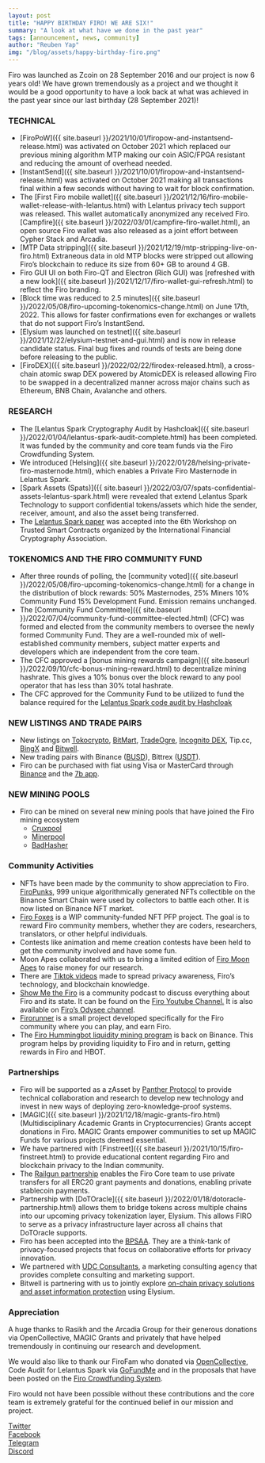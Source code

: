 ```yaml
---
layout: post
title: "HAPPY BIRTHDAY FIRO! WE ARE SIX!"
summary: "A look at what have we done in the past year"
tags: [announcement, news, community]
author: "Reuben Yap"
img: "/blog/assets/happy-birthday-firo.png"
---
```

Firo was launched as Zcoin on 28 September 2016 and our project is now 6 years old! We have grown tremendously as a project and we thought it would be a good opportunity to have a look back at what was achieved in the past year since our last birthday (28 September 2021)!  

### TECHNICAL  

* [FiroPoW]({{ site.baseurl }}/2021/10/01/firopow-and-instantsend-release.html) was activated on October 2021 which replaced our previous mining algorithm MTP making our coin ASIC/FPGA resistant and reducing the amount of overhead needed.
* [InstantSend]({{ site.baseurl }}/2021/10/01/firopow-and-instantsend-release.html) was activated on October 2021 making all transactions final within a few seconds without having to wait for block confirmation.
* The [First Firo mobile wallet]({{ site.baseurl }}/2021/12/16/firo-mobile-wallet-release-with-lelantus.html) with Lelantus privacy tech support was released. This wallet automatically anonymized any received Firo. [Campfire]({{ site.baseurl }}/2022/03/01/campfire-firo-wallet.html), an open source Firo wallet was also released as a joint effort between Cypher Stack and Arcadia.
* [MTP Data stripping]({{ site.baseurl }}/2021/12/19/mtp-stripping-live-on-firo.html) Extraneous data in old MTP blocks were stripped out allowing Firo’s blockchain to reduce its size from 60+ GB to around 4 GB. 
* Firo GUI UI on both Firo-QT and Electron (Rich GUI) was [refreshed with a new look]({{ site.baseurl }}/2021/12/17/firo-wallet-gui-refresh.html) to reflect the Firo branding.
* [Block time was reduced to 2.5 minutes]({{ site.baseurl }}/2022/05/08/firo-upcoming-tokenomics-change.html) on June 17th, 2022. This allows for faster confirmations even for exchanges or wallets that do not support Firo’s InstantSend.
* [Elysium was launched on testnet]({{ site.baseurl }}/2021/12/22/elysium-testnet-and-gui.html) and is now in release candidate status. Final bug fixes and rounds of tests are being done before releasing to the public.
* [FiroDEX]({{ site.baseurl }}/2022/02/22/firodex-released.html), a cross-chain atomic swap DEX powered by AtomicDEX is released allowing Firo to be swapped in a decentralized manner across major chains such as Ethereum, BNB Chain, Avalanche and others.

### RESEARCH  

* The [Lelantus Spark Cryptography Audit by Hashcloak]({{ site.baseurl }}/2022/01/04/lelantus-spark-audit-complete.html) has been completed. It was funded by the community and core team funds via the Firo Crowdfunding System.
* We introduced [Helsing]({{ site.baseurl }}/2022/01/28/helsing-private-firo-masternode.html), which enables a Private Firo Masternode in Lelantus Spark.
* [Spark Assets (Spats)]({{ site.baseurl }}/2022/03/07/spats-confidential-assets-lelantus-spark.html) were revealed that extend Lelantus Spark Technology to support confidential tokens/assets which hide the sender, receiver, amount, and also the asset being transferred.
* The [Lelantus Spark paper](https://eprint.iacr.org/2021/1173) was accepted into the 6th Workshop on Trusted Smart Contracts organized by the International Financial Cryptography Association.

### TOKENOMICS AND THE FIRO COMMUNITY FUND  

* After three rounds of polling, the [community voted]({{ site.baseurl }}/2022/05/08/firo-upcoming-tokenomics-change.html) for a change in the distribution of block rewards: 50% Masternodes, 25% Miners 10% Community Fund 15% Development Fund. Emission remains unchanged.
* The [Community Fund Committee]({{ site.baseurl }}/2022/07/04/community-fund-committee-elected.html) (CFC) was formed and elected from the community members to oversee the newly formed Community Fund. They are a well-rounded mix of well-established community members, subject matter experts and developers which are independent from the core team.
* The CFC approved a [bonus mining rewards campaign]({{ site.baseurl }}/2022/09/10/cfc-bonus-mining-reward.html) to decentralize mining hashrate. This gives a 10% bonus over the block reward to any pool operator that has less than 30% total hashrate.
* The CFC approved for the Community Fund to be utilized to fund the balance required for the [Lelantus Spark code audit by Hashcloak](https://funding.firo.org/proposals/lelantus-spark-code-audit-proposal-by-hashcloak-mikerahq)

### NEW LISTINGS AND TRADE PAIRS  

* New listings on [Tokocrypto](https://www.tokocrypto.com/trade/FIRO_USDT), [BitMart](https://www.bitmart.com/trade/en?symbol=FIRO_USDT&layout=basic), [TradeOgre](https://tradeogre.com/exchange/BTC-FIRO), [Incognito DEX](https://we.incognito.org/t/new-coin-pools-firo-prv-firo-bnb-bsc/16188), Tip.cc, [BingX](https://bingx.com/en-us/spot/FIROUSDT/) and [Bitwell](https://www.bitwellex.com/trade/spot/FIRO_USDT).  
* New trading pairs with Binance ([BUSD](https://www.binance.com/en/trade/FIRO_BUSD)), Bittrex ([USDT](https://global.bittrex.com/trade/firo-usdt)).  
* Firo can be purchased with fiat using Visa or MasterCard through [Binance](https://www.binance.com/en/buy-sell-crypto) and the [7b app](https://sevenb.io/currencies/firo).  

### NEW MINING POOLS  

* Firo can be mined on several new mining pools that have joined the Firo mining ecosystem
    * [Cruxpool](https://cruxpool.com/firo)
    * [Minerpool](https://firo.minerpool.org/)
    * [BadHasher](https://badhasher.com/pool/Firo)

### Community Activities  

* NFTs have been made by the community to show appreciation to Firo.[ FiroPunks](https://firopunks.com/), 999 unique algorithmically generated NFTs collectible on the Binance Smart Chain were used by collectors to battle each other. It is now listed on Binance NFT market.
* [Firo Foxes](https://twitter.com/firofoxes) is a WIP community-funded NFT PFP project. The goal is to reward Firo community members, whether they are coders, researchers, translators, or other helpful individuals.
* Contests like animation and meme creation contests have been held to get the community involved and have some fun. 
* Moon Apes collaborated with us to bring a limited edition of [Firo Moon Apes](https://www.binance.com/en/nft/profile/firofox-87a0e939755ee4c399efad3152e4a009?category=created) to raise money for our research.
* There are [Tiktok videos](https://www.tiktok.com/@nina_firo) made to spread privacy awareness, Firo’s technology, and blockchain knowledge.
* [Show Me the Firo](https://www.youtube.com/playlist?list=PL7I23ljcwIJU6tASLgHRGl8HDYKiz4ZmZ) is a community podcast to discuss everything about Firo and its state. It can be found on the [Firo Youtube Channel.](https://www.youtube.com/c/Firoorg) It is also available on [Firo’s Odysee channel](https://odysee.com/@firo).
* [Firorunner](https://firorunner.com/) is a small project developed specifically for the Firo community where you can play, and earn Firo.
* The [Firo Hummingbot liquidity mining program](https://t.me/fironews/1590) is back on Binance. This program helps by providing liquidity to Firo and in return, getting rewards in Firo and HBOT.

### Partnerships 

* Firo will be supported as a zAsset by [Panther Protocol](https://blog.pantherprotocol.io/we-are-turning-up-the-heat-panther-partners-with-firo-for-privacy-research-281f5e338554/) to provide technical collaboration and research to develop new technology and invest in new ways of deploying zero-knowledge-proof systems.
* [MAGIC]({{ site.baseurl }}/2021/12/18/magic-grants-firo.html) (Multidisciplinary Academic Grants in Cryptocurrencies) Grants accept donations in Firo. MAGIC Grants empower communities to set up MAGIC Funds for various projects deemed essential.
* We have partnered with [Finstreet]({{ site.baseurl }}/2021/10/15/firo-finstreet.html) to provide educational content regarding Firo and blockchain privacy to the Indian community.
* The [Railgun partnership](https://t.me/fironews/1376) enables the Firo Core team to use private transfers for all ERC20 grant payments and donations, enabling private stablecoin payments.
* Partnership with [DoTOracle]({{ site.baseurl }}/2022/01/18/dotoracle-partnership.html) allows them to bridge tokens across multiple chains into our upcoming privacy tokenization layer, Elysium. This allows FIRO to serve as a privacy infrastructure layer across all chains that DoTOracle supports.
* Firo has been accepted into the [BPSAA](https://www.firo.org/2022/05/28/firo-accepted-into-bpsaa.html). They are a think-tank of privacy-focused projects that focus on collaborative efforts for privacy innovation.
* We partnered with [UDC Consultants](https://twitter.com/firoorg/status/1546800283333935104), a marketing consulting agency that provides complete consulting and marketing support.
* Bitwell is partnering with us to jointly explore [on-chain privacy solutions and asset information protection](https://bitwellglobal.medium.com/bitwell-labs-and-firo-have-reached-a-strategic-cooperation-to-jointly-explore-on-chain-privacy-ebd9b9a6ab2d) using Elysium.

### Appreciation  

A huge thanks to Rasikh and the Arcadia Group for their generous donations via OpenCollective, MAGIC Grants and privately that have helped tremendously in continuing our research and development.  

We would also like to thank our FiroFam who donated via [OpenCollective](https://opencollective.com/firo), Code Audit for Lelantus Spark via [GoFundMe](https://www.gofundme.com/f/code-audit-for-lelantus-spark-in-firo) and in the proposals that have been posted on the [Firo Crowdfunding System](https://funding.firo.org/).  

Firo would not have been possible without these contributions and the core team is extremely grateful for the continued belief in our mission and project.  

[Twitter](https://twitter.com/firoorg)  
[Facebook](https://www.facebook.com/firoorg)  
[Telegram](https://t.me/firoorg)  
[Discord](https://discord.com/invite/TGZPRbRT3Y)  
